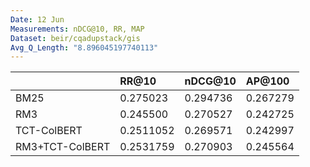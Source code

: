 ```yaml
---
Date: 12 Jun
Measurements: nDCG@10, RR, MAP
Dataset: beir/cqadupstack/gis
Avg_Q_Length: "8.896045197740113"
---
```


|                 | RR@10     | nDCG@10  | AP@100   |
| :-------------- | :-------- | :------- | :------- |
| BM25            | 0.275023  | 0.294736 | 0.267279 |
| RM3             | 0.245500  | 0.270527 | 0.242725 |
| TCT-ColBERT     | 0.2511052 | 0.269571 | 0.242997 |
| RM3+TCT-ColBERT | 0.2531759 | 0.270903 | 0.245564 |
